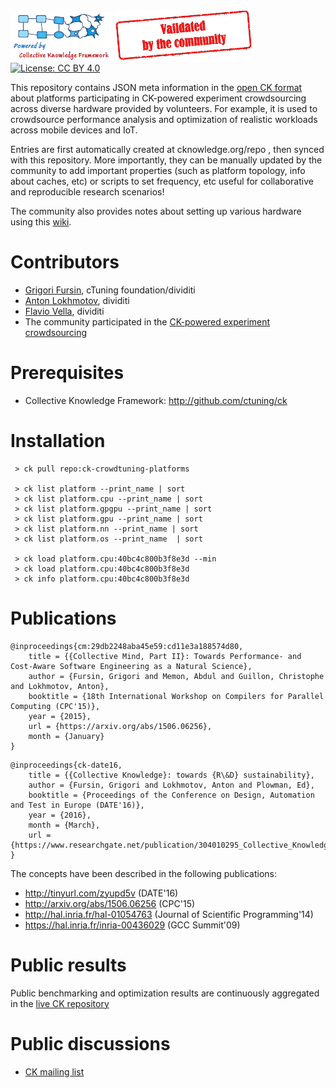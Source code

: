 [![logo](https://github.com/ctuning/ck-guide-images/blob/master/logo-powered-by-ck.png)](http://cKnowledge.org)
[![logo](https://github.com/ctuning/ck-guide-images/blob/master/logo-validated-by-the-community-simple.png)](http://cTuning.org)
[![License: CC BY 4.0](https://img.shields.io/badge/License-CC%20BY%204.0-lightgrey.svg)](http://creativecommons.org/licenses/by/4.0/)

This repository contains JSON meta information in the [open CK format](http://github.com/ctuning/ck)
about platforms participating in CK-powered experiment crowdsourcing across diverse
hardware provided by volunteers. For example, it is used to crowdsource performance
analysis and optimization of realistic workloads across mobile devices and IoT. 

Entries are first automatically created at cknowledge.org/repo ,
then synced with this repository. More importantly, they can be 
manually updated by the community to add important
properties (such as platform topology, info about caches, etc)
or scripts to set frequency, etc useful for collaborative and
reproducible research scenarios!

The community also provides notes about setting up various hardware
using this [wiki](https://github.com/ctuning/ck-crowdtuning-platforms/wiki).

Contributors
=======
* [Grigori Fursin](http://fursin.net/research.html), cTuning foundation/dividiti
* [Anton Lokhmotov](https://www.hipeac.net/~anton), dividiti
* [Flavio Vella](http://dividiti.com), dividiti
* The community participated in the [CK-powered experiment crowdsourcing](http://cKnowledge.org/repo)

Prerequisites
=============
* Collective Knowledge Framework: http://github.com/ctuning/ck

Installation
============

```
 > ck pull repo:ck-crowdtuning-platforms

 > ck list platform --print_name | sort
 > ck list platform.cpu --print_name | sort
 > ck list platform.gpgpu --print_name | sort
 > ck list platform.gpu --print_name | sort
 > ck list platform.nn --print_name | sort
 > ck list platform.os --print_name  | sort

 > ck load platform.cpu:40bc4c800b3f8e3d --min
 > ck load platform.cpu:40bc4c800b3f8e3d
 > ck info platform.cpu:40bc4c800b3f8e3d

```

Publications
============

```
@inproceedings{cm:29db2248aba45e59:cd11e3a188574d80,
    title = {{Collective Mind, Part II}: Towards Performance- and Cost-Aware Software Engineering as a Natural Science},
    author = {Fursin, Grigori and Memon, Abdul and Guillon, Christophe and Lokhmotov, Anton},
    booktitle = {18th International Workshop on Compilers for Parallel Computing (CPC'15)},
    year = {2015},
    url = {https://arxiv.org/abs/1506.06256},
    month = {January}
}
```

```
@inproceedings{ck-date16,
    title = {{Collective Knowledge}: towards {R\&D} sustainability},
    author = {Fursin, Grigori and Lokhmotov, Anton and Plowman, Ed},
    booktitle = {Proceedings of the Conference on Design, Automation and Test in Europe (DATE'16)},
    year = {2016},
    month = {March},
    url = {https://www.researchgate.net/publication/304010295_Collective_Knowledge_Towards_RD_Sustainability}
}
```

The concepts have been described in the following publications:

* http://tinyurl.com/zyupd5v (DATE'16)
* http://arxiv.org/abs/1506.06256 (CPC'15)
* http://hal.inria.fr/hal-01054763 (Journal of Scientific Programming'14)
* https://hal.inria.fr/inria-00436029 (GCC Summit'09)

Public results
==============

Public benchmarking and optimization results are continuously
aggregated in the [live CK repository](http://cKnowledge.org/repo)

Public discussions
==================
* [CK mailing list](http://groups.google.com/group/collective-knowledge)

